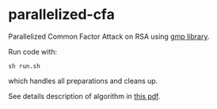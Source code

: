 # parallelized-cfa

Parallelized Common Factor Attack on RSA using [gmp library](https://gmplib.org/).

Run code with:
```shell
sh run.sh
```
which handles all preparations and cleans up.

See details description of algorithm in [this pdf](https://github.com/GiorgioMegrelli/parallelized-cfa/blob/master/pdfs/Algorithm-Description.pdf).
